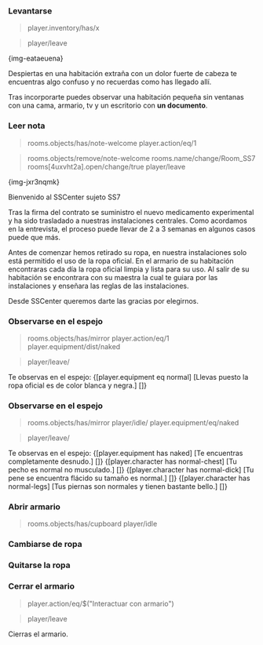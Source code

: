 ### Levantarse
> player.inventory/has/x

> player/leave

{img-eataeuena}

Despiertas en una habitación extraña con un dolor fuerte de cabeza te encuentras algo confuso y no recuerdas como has llegado allí.

Tras incorporarte puedes observar una habitación pequeña sin ventanas con una cama, armario, tv y un escritorio con <b>un documento</b>.

### Leer nota
> rooms.objects/has/note-welcome
> player.action/eq/1

>rooms.objects/remove/note-welcome
>rooms.name/change/Room_SS7
>rooms[4uxvht2a].open/change/true
>player/leave

{img-jxr3nqmk}

Bienvenido al SSCenter sujeto SS7

Tras la firma del contrato se suministro el nuevo medicamento experimental y ha sido trasladado a nuestras instalaciones centrales. 
Como acordamos en la entrevista, el proceso puede llevar de 2 a 3 semanas en algunos casos puede que más. 

Antes de comenzar hemos retirado su ropa, en nuestra instalaciones solo está permitido el uso de la ropa oficial.
En el armario de su habitación encontraras cada día la ropa oficial limpia y lista para su uso. Al salir de su habitación se encontrara con su maestra la cual te guiara por las instalaciones y enseñara las reglas de las instalaciones.

Desde SSCenter queremos darte las gracias por elegirnos.

### Observarse en el espejo
>rooms.objects/has/mirror
>player.action/eq/1
>player.equipment/dist/naked

>player/leave/

Te observas en el espejo:
{[player.equipment eq normal] [Llevas puesto la ropa oficial es de color blanca y negra.] []}

### Observarse en el espejo
>rooms.objects/has/mirror
>player/idle/
>player.equipment/eq/naked

>player/leave/

Te observas en el espejo:
{[player.equipment has naked] [Te encuentras completamente desnudo.] []}
{[player.character has normal-chest] [Tu pecho es normal no musculado.] []}
{[player.character has normal-dick] [Tu pene se encuentra flácido su tamaño es normal.] []}
{[player.character has normal-legs] [Tus piernas son normales y tienen bastante bello.] []}

### Abrir armario
>rooms.objects/has/cupboard
>player/idle

### Cambiarse de ropa

### Quitarse la ropa

### Cerrar el armario
>player.action/eq/$("Interactuar con armario")

>player/leave

Cierras el armario.
 
<!--stackedit_data:
eyJoaXN0b3J5IjpbLTYzNzcwNzY4Nl19
-->